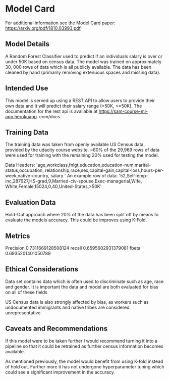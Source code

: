# Model Card

For additional information see the Model Card paper: https://arxiv.org/pdf/1810.03993.pdf

## Model Details
A Random Forest Classifier used to predict if an individuals salary is over 
or under 50K based on census data. The model was trained on approximately 30,
000 rows of data which is all publicly available. The data has been cleaned 
by hand (primarily removing extenuous spaces and missing data).

## Intended Use
This model is served up using a REST API to allow users to provide their own 
data and it will predict their salary range (>50K, <=50K). The documentation 
for the rest api is available at https://sam-course-ml-app.herokuapp.
com/docs. 

## Training Data
The training data was taken from openly available US Census data, provided by 
the udacity course website.  ~80% of the 29,969 rows  of data were used 
for training with the remaining 20% used for testing the model.

Data Headers:
'age,workclass,fnlgt,education,education-num,marital-status,occupation,
relationship,race,sex,capital-gain,capital-loss,hours-per-week,native-country,
salary
'
An example row of data:
'52,Self-emp-inc,287927,HS-grad,9,Married-civ-spouse,Exec-managerial,Wife,
White,Female,15024,0,40,United-States,>50K'


## Evaluation Data
Hold-Out approach where 20% of the data has been split off by means to 
evaluate the models accuracy. This could be improves using K-Fold.

## Metrics
Precision 0.7311669128508124 
recall 0.6595602931379081 
fbeta 0.6935201401050789


## Ethical Considerations
Data set contains data which is often used to discriminate such as age, 
race and gender.  It is important the data and model are both evaluated for 
bias on all of these fields

US Census data is also strongly affected by bias, as workers such as 
undocumented immigrants and native tribes are considered unrepresentative.

## Caveats and Recommendations
If this model were to be taken further I would recommend turning it into a 
pipeline so that it could be retrained as further census information 
becomes available.

As mentioned previously, the model would benefit from using K-fold instead 
of hold out. Further more it has not undergone hyperparameter tuning which 
could see a significant improvement in the accuracy.